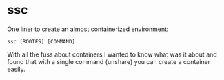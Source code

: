 # ssc

One liner to create an almost containerized environment:

```
ssc [ROOTFS] [COMMAND]
```

With all the fuss about containers I wanted to know what was it about and found
that with a single command (unshare) you can create a container easily.

